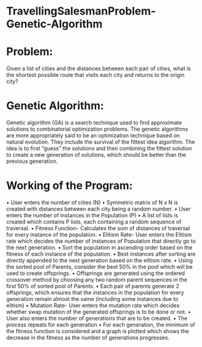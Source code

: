 # TravellingSalesmanProblem-Genetic-Algorithm

# Problem:
Given a list of cities and the distances between each pair of cities, what is the shortest possible route that visits each city and returns to the origin city?

# Genetic Algorithm:
Genetic algorithm (GA) is a search technique used to find approximate solutions to combinatorial optimization problems. The genetic algorithms are more appropriately said to be an optimization technique based on natural evolution. They include the survival of the fittest idea algorithm. The idea is to first “guess” the solutions and then combining the fittest solution to create a new generation of solutions, which should be better than the previous generation.

# Working of the Program:
•	User enters the number of cities (N)
•	Symmetric matrix of N x N is created with distances between each city being a random number.
•	User enters the number of instances in the Population (P)
•	A list of lists is created which contains P lists, each containing a random sequence of traversal.
•	Fitness Function- Calculates the sum of distances of traversal for every instance of the population.
•	Elitism Rate- User enters the Elitism rate which decides the number of instances of Population that directly go to the next generation.
•	Sort the population in ascending order based on the fitness of each instance of the population.
•	Best instances after sorting are directly appended to the next generation based on the elitism rate.
•	Using the sorted pool of Parents, consider the best 50% in the pool which will be used to create offsprings.
•	Offsprings are generated using the ordered crossover method by choosing any two random parent sequences in the first 50% of sorted pool of Parents.
•	Each pair of parents generate 2 offsprings, which ensures that the instances in the population for every generation remain almost the same (including some instances due to elitism)
•	Mutation Rate- User enters the mutation rate which decides whether swap mutation of the generated offsprings is to be done or not.
•	User also enters the number of generations that are to be created. 
•	The process repeats for each generation
•	For each generation, the minimum of the fitness function is considered and a graph is plotted which shows the decrease in the fitness as the number of generations progresses.
